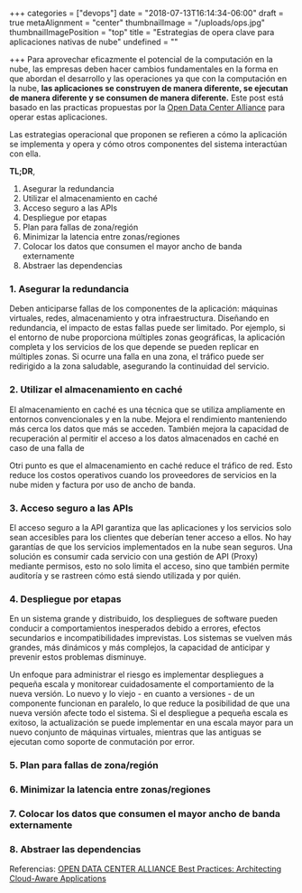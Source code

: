 +++
categories = ["devops"]
date = "2018-07-13T16:14:34-06:00"
draft = true
metaAlignment = "center"
thumbnailImage = "/uploads/ops.jpg"
thumbnailImagePosition = "top"
title = "Estrategias de opera clave para aplicaciones nativas de nube"
undefined = ""

+++
Para aprovechar eficazmente el potencial de la computación en la nube, las empresas deben hacer cambios fundamentales en la forma en que abordan el desarrollo y las operaciones ya que con la computación en la nube,  **las aplicaciones se construyen de manera diferente, se ejecutan de manera diferente y se consumen de manera diferente.** Este post está basado en las practicas propuestas por la [Open Data Center Alliance](https://www.opendatacenteralliance.org/ "Open Data Center Alliance")  para operar estas aplicaciones.

Las estrategias operacional que proponen se refieren a cómo la aplicación se implementa y opera y cómo otros componentes del sistema interactúan con ella. 

**TL;DR**,

1. Asegurar la redundancia
2. Utilizar el almacenamiento en caché
3. Acceso seguro a las APIs
4. Despliegue por etapas
5. Plan para fallas de zona/región
6. Minimizar la latencia entre zonas/regiones
7. Colocar los datos que consumen el mayor ancho de banda externamente
8. Abstraer las dependencias

### 1. Asegurar la redundancia

Deben anticiparse fallas de los componentes de la aplicación: máquinas virtuales, redes, almacenamiento y otra infraestructura. Diseñando en redundancia, el impacto de estas fallas puede ser limitado. Por ejemplo, si el entorno de  nube proporciona múltiples zonas geográficas, la aplicación completa y los servicios de los que depende se pueden replicar en múltiples zonas. Si ocurre una falla en una zona, el tráfico puede ser redirigido a la zona saludable, asegurando la continuidad del servicio.

### 2. Utilizar el almacenamiento en caché

El almacenamiento en caché es una técnica que se utiliza ampliamente en entornos convencionales y en la nube. Mejora el rendimiento manteniendo más cerca los datos que más se acceden. También mejora la capacidad de recuperación al permitir el acceso a los datos almacenados en caché en caso de una falla de

Otri punto es que el almacenamiento en caché reduce el tráfico de red. Esto reduce los costos operativos cuando los proveedores de servicios en la nube miden y factura por uso de ancho de banda. 

### 3. Acceso seguro a las APIs

El acceso seguro a la API garantiza que las aplicaciones y los servicios solo sean accesibles para los clientes que deberían tener acceso a ellos. No hay garantías de que los servicios implementados en la nube sean seguros. Una solución es consumir cada servicio con una gestión de API  (Proxy) mediante permisos, esto no solo limita el acceso, sino que también permite auditoría y se rastreen cómo está siendo utilizada y por quién.

### 4. Despliegue por etapas

En un sistema grande y distribuido, los despliegues de software pueden conducir a comportamientos inesperados debido a errores, efectos secundarios e incompatibilidades imprevistas. Los sistemas se vuelven más grandes, más dinámicos y más complejos, la capacidad de anticipar y prevenir estos problemas disminuye. 

Un enfoque para administrar el riesgo es implementar despliegues a pequeña escala y monitorear cuidadosamente el comportamiento de la nueva versión. Lo nuevo y lo viejo - en cuanto a versiones - de un componente funcionan en paralelo, lo que reduce la posibilidad de que una nueva versión afecte todo el sistema. Si el despliegue a pequeña escala es exitoso, la actualización se puede implementar en una escala mayor para un nuevo conjunto de máquinas virtuales, mientras que las antiguas se ejecutan como soporte de conmutación por error. 

### 5. Plan para fallas de zona/región

### 6. Minimizar la latencia entre zonas/regiones

### 7. Colocar los datos que consumen el mayor ancho de banda externamente

### 8. Abstraer las dependencias

Referencias: [OPEN DATA CENTER ALLIANCE Best Practices: Architecting Cloud-Aware Applications](https://oaca-project.github.io/files/Architecting%20Cloud-Aware%20Applications%20Best%20Practices%20Rev%201.0.pdf)